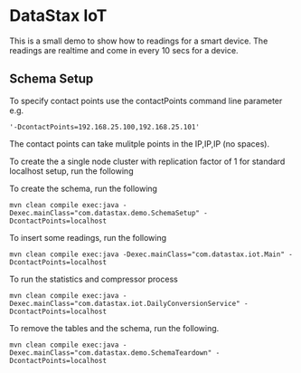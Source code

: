 # DataStax IoT

This is a small demo to show how to readings for a smart device. The readings are realtime and come in every 10 secs for a device.  

## Schema Setup
To specify contact points use the contactPoints command line parameter e.g. 

	'-DcontactPoints=192.168.25.100,192.168.25.101'
	
The contact points can take mulitple points in the IP,IP,IP (no spaces).

To create the a single node cluster with replication factor of 1 for standard localhost setup, run the following

To create the schema, run the following

	mvn clean compile exec:java -Dexec.mainClass="com.datastax.demo.SchemaSetup" -DcontactPoints=localhost
		
To insert some readings, run the following 
	
	mvn clean compile exec:java -Dexec.mainClass="com.datastax.iot.Main" -DcontactPoints=localhost
	
To run the statistics and compressor process 

	mvn clean compile exec:java -Dexec.mainClass="com.datastax.iot.DailyConversionService" -DcontactPoints=localhost

To remove the tables and the schema, run the following.

    mvn clean compile exec:java -Dexec.mainClass="com.datastax.demo.SchemaTeardown" -DcontactPoints=localhost
    

